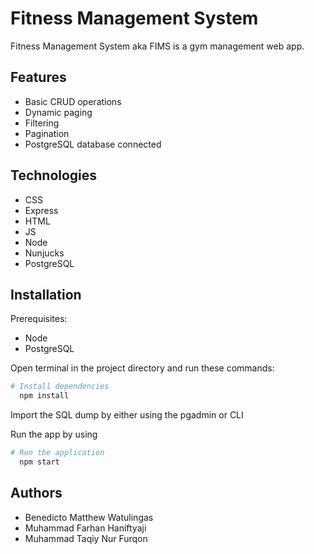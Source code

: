 
# Fitness Management System

Fitness Management System aka FIMS is a gym management web app.


## Features

- Basic CRUD operations
- Dynamic paging
- Filtering
- Pagination
- PostgreSQL database connected


## Technologies

- CSS
- Express
- HTML
- JS
- Node
- Nunjucks
- PostgreSQL


## Installation

Prerequisites:
- Node
- PostgreSQL

Open terminal in the project directory and run these commands:
```bash
# Install dependencies
  npm install
```
Import the SQL dump by either using the pgadmin or CLI

Run the app by using
```bash
# Run the application
  npm start
```
    
## Authors

- Benedicto Matthew Watulingas
- Muhammad Farhan Haniftyaji
- Muhammad Taqiy Nur Furqon

